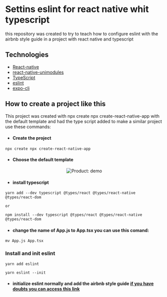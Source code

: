 # Settins eslint for react native whit typescript

this repository was created to try to teach how to configure eslint with the airbnb style guide in a project with react native and typescript

## Technologies

 - [React-native](https://reactnative.dev/)
 - [react-native-unimodules](https://docs.expo.io/bare/installing-unimodules/)
 - [TypeScript](https://www.typescriptlang.org/) 
 - [eslint](https://eslint.org/)
 - [expo-cli](https://docs.expo.io/workflow/expo-cli/)
 
## How to create a project like this

This project was created with npx create npx create-react-native-app with the default template and had the type script added  to make a similar project use these commands:

- #### Create the project
```
npx create npx create-react-native-app
```


- #### Choose the default template

<p align="center">
  <img align="center" alt="Product: demo" src="https://media.giphy.com/media/JsnUgag6Lebswl9xyz/giphy.gif" />
</p>

- #### install typescript

```
yarn add --dev typescript @types/react @types/react-native @types/react-dom

or

npm install --dev typescript @types/react @types/react-native @types/react-dom
```

- #### change the name of App.js to App.tsx you can use this comand:

```
mv App.js App.tsx
```
### Install and init eslint 

```
yarn add eslint
```

```
yarn eslint --init
```

- #### initialize eslint normally and add the airbnb style guide [if you have doubts you can access this link](https://henriquetavares.com/pt-br/setting-eslint-on-reactjs-and-react-native/)








